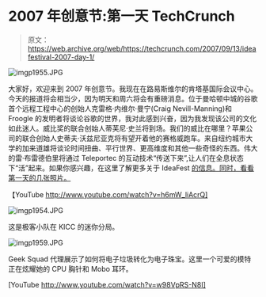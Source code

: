# 2007 年创意节:第一天 TechCrunch

> 原文：<https://web.archive.org/web/https://techcrunch.com/2007/09/13/ideafestival-2007-day-1/>

![imgp1955.JPG](img/cb14a3d44a4dfb6d5719f19a1c3d7f91.png)

大家好，欢迎来到 2007 年创意节。我现在在路易斯维尔的肯塔基国际会议中心。今天的报道将会相当少，因为明天和周六将会有重磅消息。位于曼哈顿中城的谷歌首个远程工程中心的创始人克雷格·内维尔·曼宁(Craig Nevill-Manning)和 Froogle 的发明者将谈论谷歌的世界，我对此感到兴奋，因为我发现该公司的文化如此迷人。威比奖的联合创始人蒂芙尼·史兰将到场。我们的威比在哪里？苹果公司的联合创始人史蒂夫·沃兹尼亚克将有望开着他的赛格威跑车。来自纽约城市大学的加来道雄将谈论时间扭曲、平行世界、更高维度和其他一些奇怪的东西。伟大的雷·布雷德伯里将通过 Teleportec 的互动技术“传送下来”,让人们在全息状态下“活”起来。如果你感兴趣，在这里了解更多关于 IdeaFest [的信息。同时，看看第一天的几张照片。](https://web.archive.org/web/20221007093815/http://ideafest.geeksquad.com/) 

【YouTube http://www.youtube.com/watch?v=h6mW_liAcrQ]

![imgp1954.JPG](img/c8a91c81a1133f7bec8199eb10ac38d0.png)

这是极客小队在 KICC 的迷你分局。

![imgp1959.JPG](img/e3373d3cef87211fedd263fa725b4910.png)

Geek Squad 代理展示了如何将电子垃圾转化为电子珠宝。这里一个可爱的模特正在炫耀她的 CPU 胸针和 Mobo 耳环。

[YouTube http://www.youtube.com/watch?v=w98VpRS-N8I]